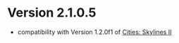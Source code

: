 # Version 2.1.0.5
* compatibility with Version 1.2.0f1 of [Cities: Skylines II](https://www.paradoxinteractive.com/games/cities-skylines-ii)
